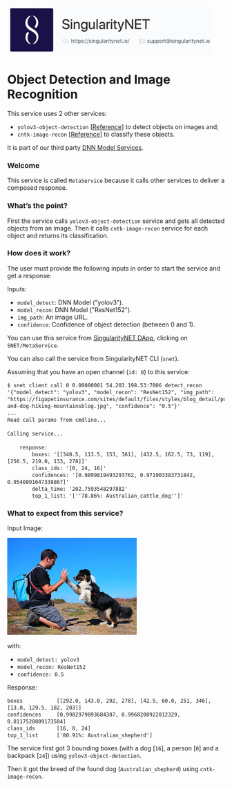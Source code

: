 [issue-template]: ../../../../issues/new?template=BUG_REPORT.md
[feature-template]: ../../../../issues/new?template=FEATURE_REQUEST.md

![singnetlogo](../assets/singnet-logo.jpg?raw=true 'SingularityNET')

# Object Detection and Image Recognition

This service uses 2 other services:
  - `yolov3-object-detection` [[Reference](https://pjreddie.com/darknet/yolo/)] to detect objects on images and;
  - `cntk-image-recon` [[Reference](https://cntk.ai/pythondocs/CNTK_301_Image_Recognition_with_Deep_Transfer_Learning.html)] to classify these objects.

It is part of our third party [DNN Model Services](https://github.com/singnet/dnn-model-services).

### Welcome

This service is called `MetaService` because it calls other services to deliver a composed response. 

### What’s the point?

First the service calls `yolov3-object-detection` service and gets all detected objects from an image.
Then it calls `cntk-image-recon` service for each object and returns its classification.

### How does it work?

The user must provide the following inputs in order to start the service and get a response:

Inputs:
  - `model_detect`: DNN Model ("yolov3").
  - `model_recon`: DNN Model ("ResNet152").
  - `img_path`: An image URL.
  - `confidence`: Confidence of object detection (between 0 and 1).

You can use this service from [SingularityNET DApp](http://alpha.singularitynet.io/), clicking on `SNET/MetaService`.

You can also call the service from SingularityNET CLI (`snet`).

Assuming that you have an open channel (`id: 0`) to this service:

```
$ snet client call 0 0.00000001 54.203.198.53:7006 detect_recon '{"model_detect": "yolov3", "model_recon": "ResNet152", "img_path": "https://figopetinsurance.com/sites/default/files/styles/blog_detail/public/imagedogsman-and-dog-hiking-mountainsblog.jpg", "confidence": "0.5"}'
...
Read call params from cmdline...

Calling service...

    response:
        boxes: '[[340.5, 113.5, 153, 361], [432.5, 162.5, 73, 119], [256.5, 219.0, 133, 278]]'
        class_ids: '[0, 24, 16]'
        confidences: '[0.9899819493293762, 0.971903383731842, 0.9540891647338867]'
        delta_time: '202.7593548297882'
        top_1_list: '[''78.86%: Australian_cattle_dog'']'
```

### What to expect from this service?

Input Image:

![BackpackManDog Splash 1](../assets/users_guide/backpack_man_dog.jpg)

with:
- `model_detect: yolov3`
- `model_recon: ResNet152`
- `confidence: 0.5`

Response:

```
boxes           [[292.0, 143.0, 292, 278], [42.5, 60.0, 251, 346], [13.0, 129.5, 182, 203]]
confidences     [0.9982979893684387, 0.9968200922012329, 0.8117520809173584]
class_ids       [16, 0, 24]
top_1_list      ['80.91%: Australian_shepherd']
```

The service first got 3 bounding boxes (with a dog [`16`], a person [`0`] and a backpack [`24`]) 
using `yolov3-object-detection`.

Then it got the breed of the found dog (`Australian_shepherd`) using `cntk-image-recon`.
